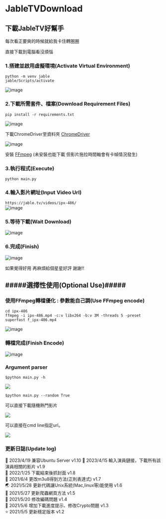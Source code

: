 # JableTVDownload

## 下載JableTV好幫手

每次看正要爽的時候就給我卡住轉圈圈  

直接下載到電腦看沒煩惱

### 1.搭建並啟用虛擬環境(Activate Virtual Environment)

```
python -m venv jable
jable/Scripts/activate
```
![image](https://github.com/hcjohn463/JableDownload/blob/main/img/createVenv.PNG)  

### 2.下載所需套件、檔案(Download Requirement Files)
`pip install -r requirements.txt`

![image](https://github.com/hcjohn463/JableDownload/blob/main/img/requirements.PNG)  

下載ChromeDriver至資料夾 [ChromeDriver]

![image](https://github.com/hcjohn463/JableDownload/blob/main/img/chromeDriver.PNG)  

安裝 [FFmpeg] (未安裝也能下載 但影片拖拉時間軸會有卡幀情況發生)

### 3.執行程式(Execute)
`python main.py`

### 4.輸入影片網址(Input Video Url)
`https://jable.tv/videos/ipx-486/`    
![image](https://github.com/hcjohn463/JableDownload/blob/main/img/download2.PNG)  

### 5.等待下載(Wait Download)  
![image](https://github.com/hcjohn463/JableDownload/blob/main/img/finish.PNG)

### 6.完成(Finish)
![image](https://github.com/hcjohn463/JableDownload/blob/main/img/demo.PNG)

如果覺得好用 再麻煩給個星星好評 謝謝!!

## #####選擇性使用(Optional Use)#####

### 使用FFmpeg轉檔優化 : 參數能自己調(Use FFmpeg encode) 
`cd ipx-486`  
`ffmpeg -i ipx-486.mp4 -c:v libx264 -b:v 3M -threads 5 -preset superfast f_ipx-486.mp4`  
  
![image](https://github.com/hcjohn463/JableDownload/blob/main/img/ff.PNG)

### 轉檔完成(Finish Encode)
![image](https://github.com/hcjohn463/JableDownload/blob/main/img/different.PNG)

[ChromeDriver]:<https://chromedriver.chromium.org/downloads>
[FFmpeg]:<https://www.ffmpeg.org/>  

### Argument parser
`$python main.py -h`

![](https://i.imgur.com/qgyS5sf.png)

`$python main.py --random True`

可以直接下載隨機熱門影片

![](https://i.imgur.com/dSsdB7Y.png)

可以直接在cmd line指定url。

![](https://i.imgur.com/DKFrD7T.png)

### 更新日誌(Update log)
 🏹 2023/4/19 兼容Ubuntu Server v1.10
 🦅 2023/4/15 輸入演員鏈接，下載所有該演員相關的影片 v1.9   
 🚗 2022/1/25 下載結束後抓封面 v1.8   
 🐶 2021/6/4 更改m3u8得到方法(正則表達式) v1.7  
 🌏 2021/5/28 更新代碼讓Unix系統(Mac,linux等)能使用 v1.6  
 🍎 2021/5/27 更新爬蟲網頁方法 v1.5  
 🌳 2021/5/20 修改編碼問題 v1.4  
 🌈 2021/5/6 增加下載進度提示、修改Crypto問題 v1.3  
 ⭐ 2021/5/5 更新穩定版本 v1.2  
